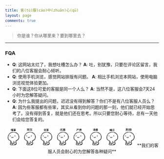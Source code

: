 ```yaml
---
title: 客(tù)服(cáo)中(zhuān)心(qū)
layout: page
comments: true
---
```


> 你是谁？你从哪里来？要到哪里去？

---

### FQA
* **Q**: 这网站太烂了，我想吐槽怎么办？
  **A**: 吐，别犹豫，只要在评论区留言，我们的八位客服会耐心倾听。
* **Q**: 使用手机浏览，感觉网站排版有问题。
  **A**: 相比手机浏览本网站，使用电脑浏览视觉体验更加。
* **Q**: 下面这8位可爱的客服是同一个人么？
  **A**: 当然不是，这八位客服会7天24小时为您解答疑问。
* **Q**: 为什么我提出的问题，迟迟没有得到解答？你们不是有八位客服人员么？
  **A**: 因为些客服都有些笨，其实从看到你的问题的那一刻，他们就已经开始思考了。没有得到答复，就是他们还在思考。所以只要您耐心等待，总有一天他们会给您答复的。

<center>
  <img src="cs01.jpg" width="50px" style="display: inline;" /> <img src="cs02.jpg" width="50px" style="display: inline;" /> <img src="cs03.jpg" width="50px" style="display: inline;" /> <img src="cs04.jpg" width="50px" style="display: inline;" /> <img src="cs06.jpg" width="50px" style="display: inline;" /> <img src="cs07.jpg" width="50px" style="display: inline;" /> <img src="cs08.jpg" width="50px" style="display: inline;" /> <img src="cs09.jpg" width="50px" style="display: inline;" />
  **我们的客服人员会耐心的为您解答各种疑问**
</center>
